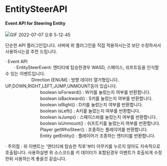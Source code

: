 # EntitySteerAPI
#### Event API for Steering Entity

![GIF 2022-07-07 오후 5-12-45](https://user-images.githubusercontent.com/61282478/177725117-79deb7d9-6b28-4c20-861f-6c48a16a68bf.gif)

단순한 API 플러그인입니다. 서버에 위 플러그인을 직접 적용하시는것 보단 수정하셔서 사용하시는걸 추천 드립니다.


· Event API
<br/>  · EntitySteerEvent: 엔티티에 탑승한경우 WASD, 스페이스, 쉬프트등을 인식할 수 있는 이벤트입니다.
<br/>      Direction [ENUM] : 방향 데이터 열거형입니다. UP,DOWN,RIGHT,LEFT,JUMP,UNMOUNT등이 있습니다.
<br/>        boolean isForward() : W키를 눌렀는지 여부를 반환합니다.
<br/>        boolean isBackward() : S키를 눌렀는지 여부를 반환합니다.
<br/>        boolean isRight() : D키를 눌렀는지 여부를 반환합니다.
<br/>        boolean isLeft() : A키를 눌렀는지 여부를 반환합니다.
<br/>        boolean isJump() : 스페이스바를 눌렀는지 여부를 반환합니다. 
<br/>        boolean isUnmount() : 쉬프트키를 눌렀는지 여부를 반환합니다.
<br/>        Player getWhoSteer() : 조종하는 플레이어를 반환합니다.
<br/>        Entity getEntity() : 플레이어가 조종하는 엔티티를 반환합니다.

· 주의점 : 위 이벤트는 '엔티티에 탑승한 직후'부터 아무키를 누르지 않아도 지속적으로 호출됩니다. 사용하실땐 위 소스코드를 키 데이터가 포함된경우 이벤트가 호출되게 수정한뒤 사용하는게 좋을것 같습니다.

